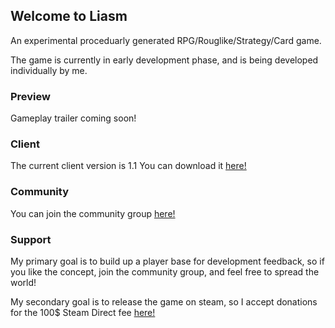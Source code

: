 ## Welcome to Liasm
An experimental proceduarly generated RPG/Rouglike/Strategy/Card game.

The game is currently in early development phase, and is being developed individually by me.

### Preview
Gameplay trailer coming soon!

### Client
The current client version is 1.1
You can download it [here!](https://github.com/k4d4m/Liasm/releases/download/v1.1/Liasm.1.1.zip)

### Community
You can join the community group [here!](http://steamcommunity.com/groups/Liasm)

### Support
My primary goal is to build up a player base for development feedback, so if you like the concept, join the community group, and feel free to spread the world!

My secondary goal is to release the game on steam, so I accept donations for the 100$ Steam Direct fee [here!](https://paypal.me/k4d4m)

